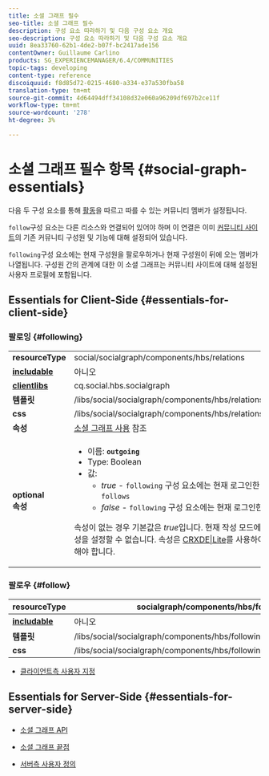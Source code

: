 ```yaml
---
title: 소셜 그래프 필수
seo-title: 소셜 그래프 필수
description: 구성 요소 따라하기 및 다음 구성 요소 개요
seo-description: 구성 요소 따라하기 및 다음 구성 요소 개요
uuid: 8ea33760-62b1-4de2-b07f-bc2417ade156
contentOwner: Guillaume Carlino
products: SG_EXPERIENCEMANAGER/6.4/COMMUNITIES
topic-tags: developing
content-type: reference
discoiquuid: f8d85d72-0215-4680-a334-e37a530fba58
translation-type: tm+mt
source-git-commit: 4d64494dff34108d32e060a96209df697b2ce11f
workflow-type: tm+mt
source-wordcount: '278'
ht-degree: 3%

---
```



# 소셜 그래프 필수 항목 {#social-graph-essentials}

다음 두 구성 요소를 통해 [활동](essentials-activities.md)을 따르고 따를 수 있는 커뮤니티 멤버가 설정됩니다.

`follow`구성 요소는 다른 리소스와 연결되어 있어야 하며 이 연결은 이미 [커뮤니티 사이트](overview.md#communitiessites)의 기존 커뮤니티 구성원 및 기능에 대해 설정되어 있습니다.

`following`구성 요소에는 현재 구성원을 팔로우하거나 현재 구성원이 뒤에 오는 멤버가 나열됩니다. 구성원 간의 관계에 대한 이 소셜 그래프는 커뮤니티 사이트에 대해 설정된 사용자 프로필에 포함됩니다.

## Essentials for Client-Side {#essentials-for-client-side}

### 팔로잉 {#following}

<table> 
 <tbody>
  <tr>
   <td> <strong>resourceType</strong></td> 
   <td>social/socialgraph/components/hbs/relations</td> 
  </tr>
  <tr>
   <td> <a href="scf.md#add-or-include-a-communities-component"><strong>includable</strong></a></td> 
   <td>아니오</td> 
  </tr>
  <tr>
   <td> <a href="clientlibs.md"><strong>clientlibs</strong></a></td> 
   <td>cq.social.hbs.socialgraph</td> 
  </tr>
  <tr>
   <td> <strong>템플릿</strong></td> 
   <td> /libs/social/socialgraph/components/hbs/relationships/relationships.hbs</td> 
  </tr>
  <tr>
   <td> <strong>css</strong></td> 
   <td> /libs/social/socialgraph/components/hbs/relationships/clientlibs/relationships.css</td> 
  </tr>
  <tr>
   <td><strong> 속성</strong></td> 
   <td><a href="socialgraph.md">소셜 그래프 사용</a> 참조</td> 
  </tr>
  <tr>
   <td><strong> optional<br /> 속성</strong></td> 
   <td>
    <ul> 
     <li>이름: <strong><code>outgoing</code></strong></li> 
     <li>Type: Boolean</li> 
     <li>값:<br /> 
      <ul> 
       <li><i>true  </i>-  <code>following</code> 구성 요소에는 현재 로그인한 구성원이 있는 구성원이 표시됩니다. <code>follows</code></li> 
       <li><i>false  </i>-  <code>following</code> 구성 요소에는 현재 로그인한 구성원 <code>follow </code>이 표시됩니다.</li> 
      </ul> </li> 
    </ul> <p>속성이 없는 경우 기본값은 <i>true</i>입니다. 현재 작성 모드에서 편집 대화 상자를 사용하여 이 속성을 설정할 수 없습니다. 속성은 <a href="../../help/sites-developing/developing-with-crxde-lite.md">CRXDE|Lite</a>를 사용하여 <code>following </code>노드 인스턴스에 추가해야 합니다.</p> </td> 
  </tr>
 </tbody>
</table>

### 팔로우 {#follow}

| **resourceType** | socialgraph/components/hbs/following |
|---|---|
| [**includable**](scf.md#add-or-include-a-communities-component) | 아니오 |
| **템플릿** | /libs/social/socialgraph/components/hbs/following/following.hbs |
| **css** | /libs/social/socialgraph/components/hbs/following/clientlibs/following.css |

* [클라이언트측 사용자 지정](client-customize.md)

## Essentials for Server-Side {#essentials-for-server-side}

* [소셜 그래프 API](https://helpx.adobe.com/experience-manager/6-4/sites/developing/using/reference-materials/javadoc/com/adobe/cq/social/graph/client/api/package-frame.html)

* [소셜 그래프 끝점](https://helpx.adobe.com/experience-manager/6-4/sites/developing/using/reference-materials/javadoc/com/adobe/cq/social/graph/client/endpoint/package-frame.html)

* [서버측 사용자 정의](server-customize.md)

